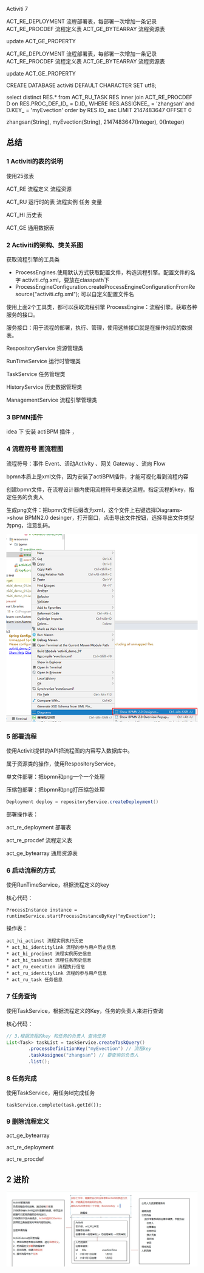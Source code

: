 Activiti 7

ACT_RE_DEPLOYMENT 流程部署表，每部署一次增加一条记录
ACT_RE_PROCDEF 流程定义表
ACT_GE_BYTEARRAY 流程资源表

update ACT_GE_PROPERTY



ACT_RE_DEPLOYMENT 流程部署表，每部署一次增加一条记录
ACT_RE_PROCDEF 流程定义表
ACT_GE_BYTEARRAY 流程资源表

update ACT_GE_PROPERTY



CREATE DATABASE activiti DEFAULT CHARACTER SET utf8;

select distinct RES.* 
from ACT_RU_TASK RES inner join ACT_RE_PROCDEF D on RES.PROC_DEF_ID_ = D.ID_ 
WHERE RES.ASSIGNEE_ = 'zhangsan' and D.KEY_ = 'myEvection' order by RES.ID_ asc LIMIT 2147483647 OFFSET 0

zhangsan(String), myEvection(String), 2147483647(Integer), 0(Integer)

## 总结

### 1 Activiti的表的说明

使用25张表

ACT_RE  			流程定义 流程资源

ACT_RU			运行时的表 流程实例 任务 变量

ACT_HI 			历史表

ACT_GE			通用数据表

### 2 Activiti的架构、类关系图

获取流程引擎的工具类

- ProcessEngines.使用默认方式获取配置文件，构造流程引擎。配置文件的名字 activiti.cfg.xml，要放在classpath下
- ProcessEngineConfiguration.createProcessEngineConfigurationFromResource("activiti.cfg.xml"); 可以自定义配置文件名

使用上面2个工具类，都可以获取流程引擎 ProcessEngine：流程引擎。获取各种服务的接口。

服务接口：用于流程的部署，执行、管理，使用这些接口就是在操作对应的数据表。

RespositoryService      资源管理类

RunTimeService			运行时管理类

TaskService					任务管理类

HistoryService				历史数据管理类

ManagementService	流程引擎管理类	

### 3 BPMN插件

idea 下 安装 actiBPM 插件 ，

### 4 流程符号 画流程图

流程符号：事件 Event、活动Activity 、网关 Gateway 、流向 Flow 

bpmn本质上是xml文件，因为安装了actiBPM插件，才能可视化看到流程内容

创建bpmn文件，在流程设计器内使用流程符号来表达流程。指定流程的key，指定任务的负责人

生成png文件：把bpmn文件后缀改为xml，这个文件上右键选择Diagrams->show BPMN2.0 desinger，打开窗口，点击导出文件按钮，选择导出文件类型为png，注意乱码。

![image-20210902160122291](assest/image-20210902160122291.png)

### 5 部署流程

使用Activiti提供的API把流程图的内容写入数据库中。

属于资源类的操作，使用RespositoryService，

单文件部署：把bpmn和png一个一个处理

压缩包部署：把bpmn和png打压缩包处理

```java
Deployment deploy = repositoryService.createDeployment()
```

部署操作表：

act_re_deployment 部署表

act_re_procdef 流程定义表

act_ge_bytearray 通用资源表

### 6 启动流程的方式

使用RunTimeService，根据流程定义的key

核心代码：

```
ProcessInstance instance = runtimeService.startProcessInstanceByKey("myEvection");
```

操作表：

```
act_hi_actinst 流程实例执行历史
* act_hi_identitylink 流程的参与用户历史信息
* act_hi_procinst 流程实例历史信息
* act_hi_taskinst 流程任务历史信息
* act_ru_execution 流程执行信息
* act_ru_identitylink 流程的参与用户信息
* act_ru_task 任务信息
```

### 7 任务查询

使用TaskService，根据流程定义的Key，任务的负责人来进行查询

核心代码：

```java
// 3.根据流程的key 和任务的负责人 查询任务
List<Task> taskList = taskService.createTaskQuery()
        .processDefinitionKey("myEvection") // 流程key
        .taskAssignee("zhangsan") // 要查询的负责人
        .list();
```

### 8 任务完成

使用TaskService，用任务Id完成任务

```
taskService.complete(task.getId());
```



### 9 删除流程定义

act_ge_bytearray

act_re_deployment

act_re_procdef





## 2 进阶

![image-20210902182738529](assest/image-20210902182738529.png)